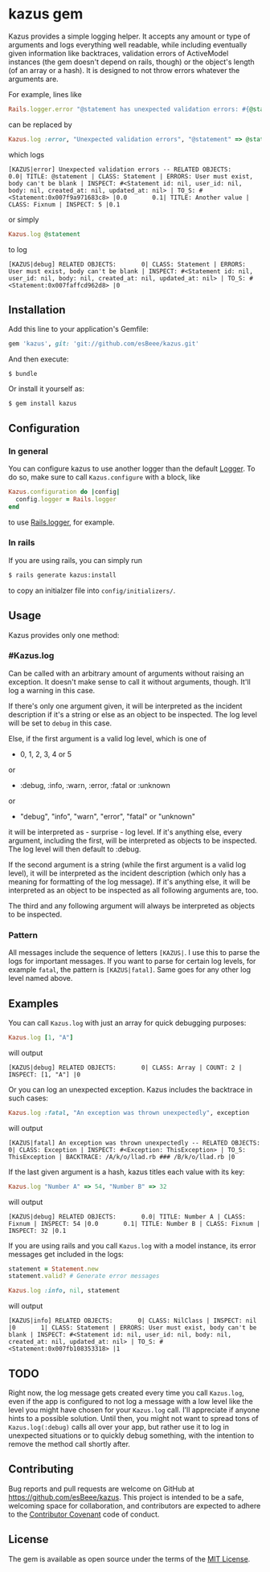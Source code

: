 # kazus gem

Kazus provides a simple logging helper. It accepts any amount or type of arguments and logs everything well readable, while including eventually given information like backtraces, validation errors of ActiveModel instances (the gem doesn't depend on rails, though) or the object's length (of an array or a hash). It is designed to not throw errors whatever the arguments are.

For example, lines like

```ruby
Rails.logger.error "@statement has unexpected validation errors: #{@statement.errors.full_messages.inspect}"
```

can be replaced by

```ruby
Kazus.log :error, "Unexpected validation errors", "@statement" => @statement, "Another value" => 5
```

which logs

```
[KAZUS|error] Unexpected validation errors -- RELATED OBJECTS:       0.0| TITLE: @statement | CLASS: Statement | ERRORS: User must exist, body can't be blank | INSPECT: #<Statement id: nil, user_id: nil, body: nil, created_at: nil, updated_at: nil> | TO_S: #<Statement:0x007f9a971683c8> |0.0       0.1| TITLE: Another value | CLASS: Fixnum | INSPECT: 5 |0.1
```

or simply

```ruby
Kazus.log @statement
```

to log

```
[KAZUS|debug] RELATED OBJECTS:       0| CLASS: Statement | ERRORS: User must exist, body can't be blank | INSPECT: #<Statement id: nil, user_id: nil, body: nil, created_at: nil, updated_at: nil> | TO_S: #<Statement:0x007faffcd962d8> |0
```

## Installation

Add this line to your application's Gemfile:

```ruby
gem 'kazus', git: 'git://github.com/esBeee/kazus.git'
```

And then execute:

    $ bundle

Or install it yourself as:

    $ gem install kazus

## Configuration

### In general

You can configure kazus to use another logger than the default [Logger](http://ruby-doc.org/stdlib-2.1.0/libdoc/logger/rdoc/Logger.html). To do so, make sure to call `Kazus.configure` with a block, like

```ruby
Kazus.configuration do |config|
  config.logger = Rails.logger
end
```

to use [Rails.logger](http://guides.rubyonrails.org/debugging_rails_applications.html#what-is-the-logger-questionmark), for example.

### In rails

If you are using rails, you can simply run

```sh
$ rails generate kazus:install
```

to copy an initialzer file into `config/initializers/`.

## Usage

Kazus provides only one method:

### #Kazus.log

Can be called with an arbitrary amount of arguments without raising an exception. It doesn't make sense to call it without arguments, though. It'll log a warning in this case.

If there's only one argument given, it will be interpreted as the incident description if it's a string or else as an object to be inspected. The log level will be set to `debug` in this case.

Else, if the first argument is a valid log level, which is one of

  * 0, 1, 2, 3, 4 or 5

or

  * :debug, :info, :warn, :error, :fatal or :unknown

or

  * "debug", "info", "warn", "error", "fatal" or "unknown"

it will be interpreted as - surprise - log level. If it's anything else, every argument, including the first, will be interpreted as objects to be inspected. The log level will then default to :debug.

If the second argument is a string (while the first argument is a valid log level), it will be interpreted as the incident description (which only has a meaning for formatting of the log message). If it's anything else, it will be interpreted as an object to be inspected as all following arguments are, too.

The third and any following argument will always be interpreted as objects to be inspected.

### Pattern

All messages include the sequence of letters ```[KAZUS|```. I use this to parse the logs for important messages. If you want to parse for certain log levels, for example ```fatal```, the pattern is ```[KAZUS|fatal]```. Same goes for any other log level named above.

## Examples

You can call ```Kazus.log``` with just an array for quick debugging purposes:

```ruby
Kazus.log [1, "A"]
```

will output

```
[KAZUS|debug] RELATED OBJECTS:       0| CLASS: Array | COUNT: 2 | INSPECT: [1, "A"] |0
```


Or you can log an unexpected exception. Kazus includes the backtrace in such cases:

```ruby
Kazus.log :fatal, "An exception was thrown unexpectedly", exception
```

will output

```
[KAZUS|fatal] An exception was thrown unexpectedly -- RELATED OBJECTS:       0| CLASS: Exception | INSPECT: #<Exception: ThisException> | TO_S: ThisException | BACKTRACE: /A/k/o/llad.rb ### /B/k/o/llad.rb |0
```


If the last given argument is a hash, kazus titles each value with its key:

```ruby
Kazus.log "Number A" => 54, "Number B" => 32
```

will output

```
[KAZUS|debug] RELATED OBJECTS:       0.0| TITLE: Number A | CLASS: Fixnum | INSPECT: 54 |0.0       0.1| TITLE: Number B | CLASS: Fixnum | INSPECT: 32 |0.1
```


If you are using rails and you call ```Kazus.log``` with a model instance, its error messages get included in the logs:

```ruby
statement = Statement.new
statement.valid? # Generate error messages

Kazus.log :info, nil, statement
```

will output

```
[KAZUS|info] RELATED OBJECTS:       0| CLASS: NilClass | INSPECT: nil |0       1| CLASS: Statement | ERRORS: User must exist, body can't be blank | INSPECT: #<Statement id: nil, user_id: nil, body: nil, created_at: nil, updated_at: nil> | TO_S: #<Statement:0x007fb108353318> |1
```

## TODO

Right now, the log message gets created every time you call ```Kazus.log```, even if the app is configured to not log a message with a low level like the level you might have chosen for your ```Kazus.log``` call. I'll appreciate if anyone hints to a possible solution. Until then, you might not want to spread tons of ```Kazus.log(:debug)``` calls all over your app, but rather use it to log in unexpected situations or to quickly debug something, with the intention to remove the method call shortly after.

## Contributing

Bug reports and pull requests are welcome on GitHub at https://github.com/esBeee/kazus. This project is intended to be a safe, welcoming space for collaboration, and contributors are expected to adhere to the [Contributor Covenant](http://contributor-covenant.org) code of conduct.


## License

The gem is available as open source under the terms of the [MIT License](http://opensource.org/licenses/MIT).

